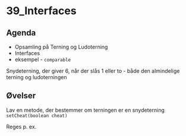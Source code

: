 # 39_Interfaces

## Agenda
- Opsamling på Terning og Ludoterning
- Interfaces
- eksempel - `comparable`

Snydeterning, der giver 6, når der slås 1 eller to - både den almindelige terning og ludoterningen

## Øvelser
Lav en metode, der bestemmer om terningen er en snydeterning `setCheat(boolean cheat)`

Reges p. ex.
